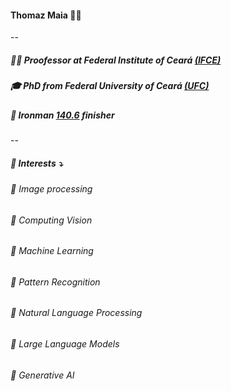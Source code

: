 #### Thomaz Maia :wave::tomato:
--
##### 👨‍🏫 Proofessor at Federal Institute of Ceará [(IFCE)](https://ifce.edu.br/maranguape)
##### 🎓 PhD from Federal University of Ceará [(UFC)](http://www.ppgeti.ufc.br/)
##### :bicyclist: Ironman [140.6](http://www.smartsource.com.br/latin/certificado/mostra_certificado330.php?evento=330&id=1933414%20?%3E) finisher
--
##### :dart: Interests :arrow_heading_down:
###### :round_pushpin: Image processing
###### :round_pushpin: Computing Vision
###### :round_pushpin: Machine Learning
###### :round_pushpin: Pattern Recognition
###### :round_pushpin: Natural Language Processing
###### :round_pushpin: Large Language Models
###### :round_pushpin: Generative AI



<!--
**thomazmaia/thomazmaia** is a ✨ _special_ ✨ repository because its `README.md` (this file) appears on your GitHub profile.

Here are some ideas to get you started:

- 🔭 I’m currently working on ...
- 🌱 I’m currently learning ...
- 👯 I’m looking to collaborate on ...
- 🤔 I’m looking for help with ...
- 💬 Ask me about ...
- 📫 How to reach me: ...
- 😄 Pronouns: ...
- ⚡ Fun fact: ...
-->

